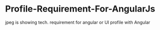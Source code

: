 # Profile-Requirement-For-AngularJs
jpeg is showing tech. requirement for angular or UI profile with Angular
